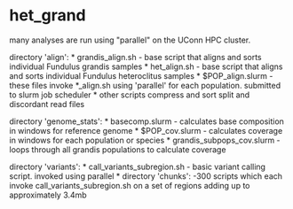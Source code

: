 # het_grand

many analyses are run using "parallel" on the UConn HPC cluster. 

directory 'align':
	* grandis_align.sh - base script that aligns and sorts individual Fundulus grandis samples
	* het_align.sh - base script that aligns and sorts individual Fundulus heteroclitus samples
	* $POP_align.slurm - these files invoke *_align.sh using 'parallel' for each population. submitted to slurm job scheduler
	* other scripts compress and sort split and discordant read files

directory 'genome_stats':
	* basecomp.slurm - calculates base composition in windows for reference genome
	* $POP_cov.slurm - calculates coverage in windows for each population or species
	* grandis_subpops_cov.slurm - loops through all grandis populations to calculate coverage

directory 'variants':
	* call_variants_subregion.sh - basic variant calling script. invoked using parallel
	* directory 'chunks':
		-300 scripts which each invoke call_variants_subregion.sh on a set of regions adding up to approximately 3.4mb